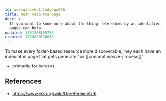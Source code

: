 ```yaml
---
id: wvzsqsdcvkd1d2adyeqw996
title: mesh resource page
desc: >-
  If you want to know more about the thing referenced by an identifier, resource
  pages can help
updated: 1751208105755
created: 1729880396813
---
```


To make every folder-based resource more discoverable, they each have an index.html page that gets generate "on [[concept.weave-process]]"


- primarily for humans

## References

- https://www.w3.org/wiki/DereferenceURI
